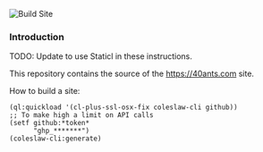 ![Build Site](https://github.com/40ants/40ants.github.com/workflows/Build%20Site/badge.svg)

### Introduction ###

TODO: Update to use Staticl in these instructions.

This repository contains the source of the https://40ants.com site.

How to build a site:


```common-lisp
(ql:quickload '(cl-plus-ssl-osx-fix coleslaw-cli github))
;; To make high a limit on API calls
(setf github:*token*
      "ghp_*******")
(coleslaw-cli:generate)
```

